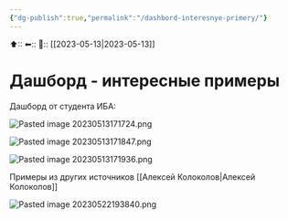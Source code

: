 ```yaml
---
{"dg-publish":true,"permalink":"/dashbord-interesnye-primery/"}
---
```



⬆::
⬅::
📅:: [[2023-05-13\|2023-05-13]] 

# Дашборд - интересные примеры

Дашборд от студента ИБА:

![Pasted image 20230513171724.png](/img/user/Pasted%20image%2020230513171724.png)

![Pasted image 20230513171847.png](/img/user/Pasted%20image%2020230513171847.png)

![Pasted image 20230513171936.png](/img/user/Pasted%20image%2020230513171936.png)


Примеры из других источников [[Алексей Колоколов\|Алексей Колоколов]]

![Pasted image 20230522193840.png](/img/user/Pasted%20image%2020230522193840.png)


